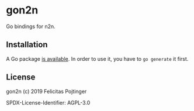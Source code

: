 # gon2n

Go bindings for n2n.

## Installation

A Go package [is available](https://godoc.org/github.com/pojntfx/gon2n). In order to use it, you have to `go generate` it first.

## License

gon2n (c) 2019 Felicitas Pojtinger

SPDX-License-Identifier: AGPL-3.0